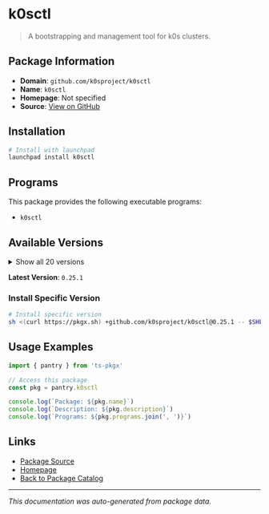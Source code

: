 # k0sctl

> A bootstrapping and management tool for k0s clusters.

## Package Information

- **Domain**: `github.com/k0sproject/k0sctl`
- **Name**: `k0sctl`
- **Homepage**: Not specified
- **Source**: [View on GitHub](https://github.com/pkgxdev/pantry/tree/main/projects/github.com/k0sproject/k0sctl/package.yml)

## Installation

```bash
# Install with launchpad
launchpad install k0sctl
```

## Programs

This package provides the following executable programs:

- `k0sctl`

## Available Versions

<details>
<summary>Show all 20 versions</summary>

- `0.25.1`, `0.25.0`, `0.24.0`, `0.23.0`, `0.22.0`
- `0.21.0`, `0.20.0`, `0.19.6`, `0.19.4`, `0.19.3`
- `0.19.2`, `0.19.1`, `0.19.0`, `0.18.1`, `0.18.0`
- `0.17.8`, `0.17.7`, `0.17.6`, `0.17.5`, `0.17.4`

</details>

**Latest Version**: `0.25.1`

### Install Specific Version

```bash
# Install specific version
sh <(curl https://pkgx.sh) +github.com/k0sproject/k0sctl@0.25.1 -- $SHELL -i
```

## Usage Examples

```typescript
import { pantry } from 'ts-pkgx'

// Access this package
const pkg = pantry.k0sctl

console.log(`Package: ${pkg.name}`)
console.log(`Description: ${pkg.description}`)
console.log(`Programs: ${pkg.programs.join(', ')}`)
```

## Links

- [Package Source](https://github.com/pkgxdev/pantry/tree/main/projects/github.com/k0sproject/k0sctl/package.yml)
- [Homepage](#)
- [Back to Package Catalog](../package-catalog.md)

---

*This documentation was auto-generated from package data.*

